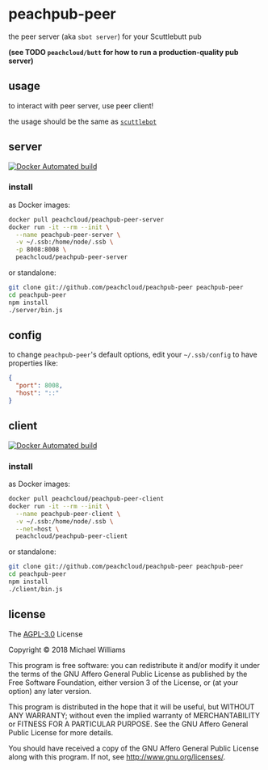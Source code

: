 # peachpub-peer


the peer server (aka `sbot server`) for your Scuttlebutt pub

**(see TODO `peachcloud/butt` for how to run a production-quality pub server)**

## usage

to interact with peer server, use peer client!

the usage should be the same as [`scuttlebot`](https://github.com/ssbc/scuttlebot)

## server

[![Docker Automated build](https://img.shields.io/docker/automated/peachcloud/peachpub-peer-server.svg)](https://hub.docker.com/r/peachcloud/peachpub-peer-server/)

### install

as Docker images:

```sh
docker pull peachcloud/peachpub-peer-server
docker run -it --rm --init \
  --name peachpub-peer-server \
  -v ~/.ssb:/home/node/.ssb \
  -p 8008:8008 \
  peachcloud/peachpub-peer-server
```

or standalone:

```sh
git clone git://github.com/peachcloud/peachpub-peer peachpub-peer
cd peachpub-peer
npm install
./server/bin.js
```

## config

to change `peachpub-peer`'s default options, edit your `~/.ssb/config` to have properties like:

```json
{
  "port": 8008,
  "host": "::"
}
```

## client

[![Docker Automated build](https://img.shields.io/docker/automated/peachcloud/peachpub-peer-client.svg)](https://hub.docker.com/r/peachcloud/peachpub-peer-client/)

### install

as Docker images:

```sh
docker pull peachcloud/peachpub-peer-client
docker run -it --rm --init \
  --name peachpub-peer-client \
  -v ~/.ssb:/home/node/.ssb \
  --net=host \
  peachcloud/peachpub-peer-client
```

or standalone:

```sh
git clone git://github.com/peachcloud/peachpub-peer peachpub-peer
cd peachpub-peer
npm install
./client/bin.js
```

## license

The [AGPL-3.0](https://www.gnu.org/licenses/agpl-3.0.en.html) License

Copyright &copy; 2018 Michael Williams

This program is free software: you can redistribute it and/or modify
it under the terms of the GNU Affero General Public License as published by
the Free Software Foundation, either version 3 of the License, or
(at your option) any later version.

This program is distributed in the hope that it will be useful,
but WITHOUT ANY WARRANTY; without even the implied warranty of
MERCHANTABILITY or FITNESS FOR A PARTICULAR PURPOSE.  See the
GNU Affero General Public License for more details.

You should have received a copy of the GNU Affero General Public License
along with this program.  If not, see <http://www.gnu.org/licenses/>.
